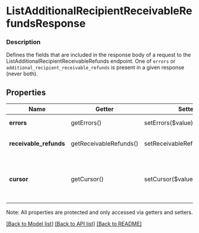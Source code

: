 # ListAdditionalRecipientReceivableRefundsResponse

### Description

Defines the fields that are included in the response body of a request to the ListAdditionalRecipientReceivableRefunds endpoint.  One of `errors` or `additional_recipient_receivable_refunds` is present in a given response (never both).

## Properties
Name | Getter | Setter | Type | Description | Notes
------------ | ------------- | ------------- | ------------- | ------------- | -------------
**errors** | getErrors() | setErrors($value) | [**\SquareConnect\Model\Error[]**](Error.md) | Any errors that occurred during the request. | [optional] 
**receivable_refunds** | getReceivableRefunds() | setReceivableRefunds($value) | [**\SquareConnect\Model\AdditionalRecipientReceivableRefund[]**](AdditionalRecipientReceivableRefund.md) | An array of AdditionalRecipientReceivableRefunds that match your query. | [optional] 
**cursor** | getCursor() | setCursor($value) | **string** | A pagination cursor for retrieving the next set of results, if any remain. Provide this value as the &#x60;cursor&#x60; parameter in a subsequent request to this endpoint.  See [Pagination](/basics/api101/pagination) for more information. | [optional] 

Note: All properties are protected and only accessed via getters and setters.

[[Back to Model list]](../../README.md#documentation-for-models) [[Back to API list]](../../README.md#documentation-for-api-endpoints) [[Back to README]](../../README.md)

